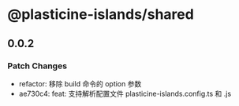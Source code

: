 # @plasticine-islands/shared

## 0.0.2

### Patch Changes

- refactor: 移除 build 命令的 option 参数
- ae730c4: feat: 支持解析配置文件 plasticine-islands.config.ts 和 .js
